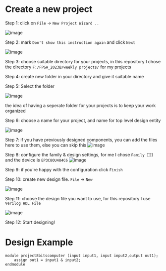 # Create a new project

Step 1: click on `File` -> `New Project Wizard ..`

![image](https://user-images.githubusercontent.com/64896000/226452446-1dfa5195-f354-4bef-a52f-d2050d0bc12d.png)

Step 2: mark `Don't show this instruction again` and click `Next`

![image](https://user-images.githubusercontent.com/64896000/226452783-7c7d32b2-afc2-48b6-9828-8dfd3cfdcd8a.png)

Step 3: choose suitable directory for your projects, in this repository I chose the directory `F:/FPGA_2023B/weekly projects/` for my projects

Step 4: create new folder in your directory and give it suitable name

Step 5: Select the folder

![image](https://user-images.githubusercontent.com/64896000/226453500-bb11a54c-2713-49ea-9c56-5fec890cb937.png)

the idea of having a seperate folder for your projects is to keep your work organized

Step 6: choose a name for your project, and name for top level design entity

![image](https://user-images.githubusercontent.com/64896000/226453806-c815e935-8026-4ffd-a1a3-eec53e0e91d8.png)

Step 7: if you have previously designed components, you can add the files here to use them, else you can skip this
![image](https://user-images.githubusercontent.com/64896000/226453935-30951803-82b1-4293-a178-cacb59667a0c.png)

Step 8: configure the family & design settings, for me I chose `Family III` and the device is `EP3C8OU484C6`
![image](https://user-images.githubusercontent.com/64896000/226454338-d9147c35-a3e1-4a8a-8b42-21b0c8e4c803.png)

Step 9: if you're happy with the configuration click `Finish`

Step 10: create new design file. `File` -> `New`

![image](https://user-images.githubusercontent.com/64896000/226454543-d784dba2-83e3-4834-8f20-83d74decc8ba.png)

Step 11: choose the design file you want to use, for this repository I use `Verilog HDL File`

![image](https://user-images.githubusercontent.com/64896000/226454961-afe396c6-2266-42b7-93b6-b6212c713d2e.png)

Step 12: Start designing!

# Design Example
```
module project8bitscomputer (input input1, input input2,output out1);
	assign out1 = input1 & input2;
endmodule
```
